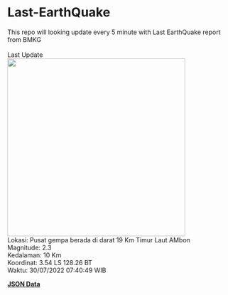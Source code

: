 # Last-EarthQuake
This repo will looking update every 5 minute with Last EarthQuake report from BMKG
<br>
<br>
Last Update
<br>
<img src="https://ews.bmkg.go.id/TEWS/data/20220730074049.mmi.jpg" width="400"/>
<br>
Lokasi: Pusat gempa berada di darat 19 Km Timur Laut AMbon <br>
Magnitude: 2.3 <br>
Kedalaman: 10 Km <br>
Koordinat: 3.54 LS 128.26 BT <br>
Waktu: 30/07/2022 07:40:49 WIB <br>

<a href="./data/data.json">**JSON Data**</a>
